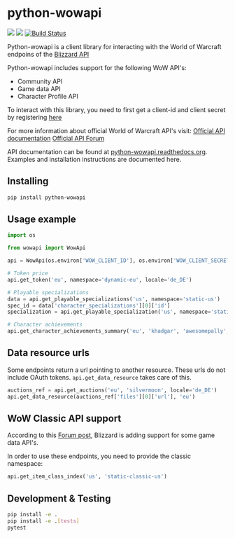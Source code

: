 # python-wowapi


[![](https://img.shields.io/pypi/v/python-wowapi.svg)]( [![](https://img.shields.io/pypi/pyversions/:python-wowapi.svg)](https://pypi.org/project/python-wowapi/))
[![](https://img.shields.io/pypi/pyversions/python-wowapi.svg)](https://pypi.org/project/python-wowapi/)
[![Build Status](https://cloud.drone.io/api/badges/lockwooddev/python-wowapi/status.svg)](https://cloud.drone.io/lockwooddev/python-wowapi)



Python-wowapi is a client library for interacting with the World of Warcraft endpoins of the [Blizzard API](https://develop.battle.net/documentation/guides/getting-started)

Python-wowapi includes support for the following WoW API's:
* Community API
* Game data API
* Character Profile API

To interact with this library, you need to first get a client-id and client secret by registering [here](https://develop.battle.net/access)

For more information about official World of Warcraft API's visit:
[Official API documentation](https://develop.battle.net/documentation)
[Official API Forum](https://us.battle.net/forums/en/bnet/15051532/)

API documentation can be found at [python-wowapi.readthedocs.org](https://python-wowapi.readthedocs.org). Examples and installation instructions are documented here.

## Installing

```bash
pip install python-wowapi
```

## Usage example

```python
import os

from wowapi import WowApi

api = WowApi(os.environ['WOW_CLIENT_ID'], os.environ['WOW_CLIENT_SECRET'])

# Token price
api.get_token('eu', namespace='dynamic-eu', locale='de_DE')

# Playable specializations
data = api.get_playable_specializations('us', namespace='static-us')
spec_id = data['character_specializations'][0]['id']
specialization = api.get_playable_specialization('us', namespace='static-us', spec_id=spec_id)

# Character achievements
api.get_character_achievements_summary('eu', 'khadgar', 'awesomepally', 'static-eu', 'fr_FR')
```

## Data resource urls

Some endpoints return a url pointing to another resource. These urls do not include OAuth tokens. `api.get_data_resource` takes care of this.


```python
auctions_ref = api.get_auctions('eu', 'silvermoon', locale='de_DE')
api.get_data_resource(auctions_ref['files'][0]['url'], 'eu')
```

## WoW Classic API support

According to this [Forum post](https://us.forums.blizzard.com/en/blizzard/t/world-of-warcraft-classic-api-endpoints/346), Blizzard is adding support for some game data API's.

In order to use these endpoints, you need to provide the classic namespace:

```python
api.get_item_class_index('us', 'static-classic-us')
```

## Development & Testing

```bash
pip install -e .
pip install -e .[tests]
pytest
```
